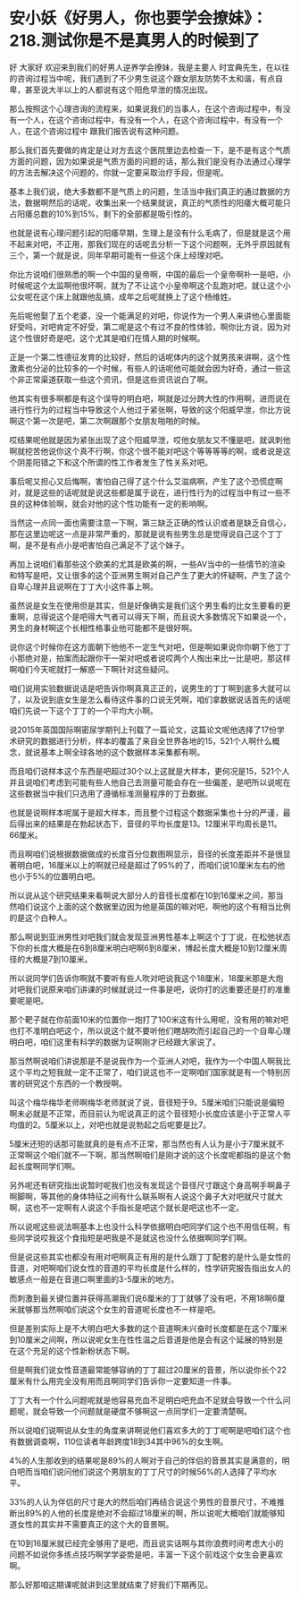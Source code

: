 # 安小妖《好男人，你也要学会撩妹》：218.测试你是不是真男人的时候到了

好 大家好 欢迎来到我们的好男人逆养学会撩妹，我是主要人 时宜典先生，在以往的咨询过程当中呢，我们遇到了不少男生说这个跟女朋友防势不太和谐，有点自卑，甚至说大半以上的人都说有这个阳危早泄的情况出现。

那么按照这个心理咨询的流程来，如果说我们的当事人，在这个咨询过程中，有没有一个人，在这个咨询过程中，有没有一个人，在这个咨询过程中，有没有一个人，在这个咨询过程中 跟我们报告说有这种问题。

那么我们首先要做的肯定是让对方去这个医院里边去检查一下，是不是有这个气质方面的问题，因为如果说是气质方面的问题的话，那么我们是没有办法通过心理学的方法去解决这个问题的，你就一定要采取治疗手段，但是呢。

基本上我们说，绝大多数都不是气质上的问题，生活当中我们真正的通过数据的方法，数据啊然后的话呢，收集出来一个结果就说，真正的气质性的阳痿大概可能只占阳痿总数的10%到15%，剩下的全部都是吸引性的。

也就是说有心理问题引起的阳痿早期，生理上是没有什么毛病了，但是就是这个用不起来对吧，不正用，那我们现在的话呢去分析一下这个问题啊，无外乎原因就有三个，第一个就是说，同年早期可能有一些这个床上经理对吧。

你比方说咱们很熟悉的啊一个中国的皇帝啊，中国的最后一个皇帝啊朴一是吧，小时候呢这个太监啊他很坏啊，就为了不让这个小皇帝啊这个乱跑对吧，就让这个小公女呢在这个床上就跟他乱搞，成年之后呢就换上了这个杨维姓。

先后呢他娶了五个老婆，没一个能满足的对吧，你说作为一个男人来讲他心里面能好受吗，对吧肯定不好受，第二呢是这个有过不良的性体验，啊你比方说，因为对这个性很好奇是吧，这个尤其是咱们在情人期的时候啊。

正是一个第二性德征发育的比较好，然后的话呢体内的这个就男孩来讲啊，这个性激素也分泌的比较多的一个时候，有些人的话呢他可能就会因为好奇，通过一些这个非正常渠道获取一些这个资讯，但是这些资讯说白了啊。

他其实有很多啊都是有这个误导的明白吧，啊就是过分跨大性的作用啊，进而说在进行性行为的过程当中导致这个人他过于紧张啊，导致的这个阳威早泄，你比方说啊这个第一次是吧，第二次啊跟那个女朋友啪啪的时候。

哎结果呢他就是因为紧张出现了这个阳威早泄，哎他女朋友又不懂是吧，就讽刺他啊就挖苦他说你这个真不行啊，你这个很不能对吧这个等等等等的啊，或者说是这个阴差阳错之下和这个所谓的性工作者发生了性关系对吧。

事后呢又担心又后悔啊，害怕自己得了这个什么艾滋病啊，产生了这个恐慌症啊对，就是这些的话呢就是说这些都是属于说在，进行性行为的过程当中有过一些不良的这种体验啊，就会对他的这个性功能有一定的影响啊。

当然这一点同一面也需要注意一下啊，第三缺乏正确的性认识或者是缺乏自信心，那在这里边呢这一点是非常严重的，那就是说有些男生总是觉得说自己这个丁丁啊，是不是有点小是吧害怕自己满足不了这个妹子。

再加上说咱们看那些这个欧美的尤其是欧美的啊，一些AV当中的一些情节的渲染和特写是吧，又让很多的这个亚洲男生啊对自己产生了更大的怀疑啊，产生了这个自卑心理并且说啊在丁丁大小这件事上啊。

虽然说是女生在使用但是其实，但是好像确实是我们这个男生看的比女生要看的更重啊，总得说这个是吧得大气者可以得天下啊，而且说大多数情况下如果说一个，男生的身材啊这个长相性格事业他可能都不是很好啊。

说你这个时候你在这方面朝下他他不一定生气对吧，但是啊如果说你你朝下他丁丁小那绝对是，拍案而起跟你干一架对吧或者说哎两个人掏出来比一比是吧，那这样啊咱们今天呢就打一解惑一下啊针对这些疑问。

咱们说用实验数据说话是吧告诉你啊真真正正的，说男生的丁丁啊到底多大就可以了，以及说到底女生是怎么看待这件事的口说无凭啊，咱们拿数据说话首先的话呢咱们先说一下这个丁丁的一个平均大小啊。

说2015年英国国际啊密尿学期刊上刊载了一篇论文，这篇论文呢他选择了17份学术研究的数据进行分析，样本的覆盖了来自全世界各地的15，521个人啊什么概念，就说基本上啊全球各地的这个数据样本采集都有啊。

而且咱们说样本这个东西是吧超过30个以上这就是大样本，更何况是15，521个人并且说咱们考虑到可能有些人他自己去测量可能会存在一些偏差，是吧所以说呢在这些数据当中我们只选用了遵循标准测量程序的丁丑数据。

也就是说啊样本呢属于是超大样本，而且整个过程这个数据采集也十分的严谨，最后得出来的结果是在勃起状态下，音径的平均长度是13。12厘米平均周长是11。66厘米。

而且啊咱们说根据数据做成的长度百分位数图啊显示，音径的长度差距并不是很显著明白吧，16厘米以上的啊就已经是超过了95%的了，而咱们说10厘米左右的他也小于5%的位置明白吧。

所以说从这个研究结果来看啊说大部分人的音径长度都在10到16厘米之间，那当然咱们说这个上面的这个数据里边因为他是英国的嘛对吧，啊他的这个有相当比例的是这个白种人。

那么啊说到亚洲男性对吧我们就会发现亚洲男性基本上啊这个丁丁说，在松弛状态下你的长度大概是在6到8厘米明白吧啊6到8厘米，博起长度大概是10到12厘米周径的大概是7到10厘米。

所以说同学们告诉你啊就不要听有些人吹对吧说我这个18厘米，18厘米那是大炮对吧我们说原来咱们讲课的时候就说过一件事是吧，说你打的远重要还是打的准重要呢是吧。

那个靶子就在你前面10米的位置你一炮打了100米这有什么用呢，没有用的嘛对吧也打不准明白吧这个，所以说这个就不要听他们瞎胡吹而引起自己的一个自卑心理明白吧，咱们这里有科学的数据为证啊刚才已经跟大家说了。

那当然啊说咱们讲说那是不是说我作为一个亚洲人对吧，我作为一个中国人啊我比这个平均之短我就一定不正常了，咱们说这也不一定啊咱们国家就是有一个特别厉害的研究这个东西的一个教授啊。

叫这个梅华梅华老师啊梅华老师就说了说，音径短于9。5厘米咱们只能说是偏短啊未必就是不正常，而目前认为呢说真正的这个音径短小长度应该是小于正常人平均值的2。5厘米以上，对吧也就是说勃起之后呢要是比7。

5厘米还短的话那可能就真的是有点不正常，那当然也有人认为是小于7厘米就不正常啊这个咱们就不一下啊，那当然啊咱们是刚才说的这个长度呢都指的是这个勃起长度啊同学们啊。

另外呢还有研究指出说暂时呢我们也没有发现这个音径尺寸跟这个身高啊手啊鼻子啊脚啊，等其他的身体特征之间有什么联系啊有人说这个鼻子大对吧就尺寸就大啊，这也不一定啊有人说这个手指长是吧这个就长是吧这也不一定。

所以说呢这些说法啊基本上也没什么科学依据明白吧同学们这个也不用信任啊，有些同学说哎我这个食指短是吧我是不是就这也没什么依据啊同学们啊。

但是说这些其实也都没有用对吧啊真正有用的是什么跟丁丁配套的是什么是女性的音道，对吧啊咱们说女性的音道的平均长度是什么样的，性学研究报告指出女人的敏感点一般是在音道口啊里面的3-5厘米的地方。

而刺激到最关键位置并获得高潮我们说6厘米的丁丁就够了没有吧，不用18啊6厘米就够那当然啊咱们说这个女生的音道呢长度也不一样是吧。

但是差别实际上是不大明白吧大多数的这个音道啊未兴奋时长度都是在这个7厘米到10厘米之间啊，所以说呢女生在性性温之后音道是他是会有这个延展的特别是在这个充足的这个性新粉状态下啊。

但是啊我们说女性音道最常能够容纳的丁丁超过20厘米的音景，所以说你长个22厘米有什么用完全没有用而且啊同学们告诉你一定要知道一件事。

丁丁大有一个什么问题呢就是他容易充血不足明白吧充血不足就会导致一个什么问题呢，就会导致一个问题就是硬度不够啊这一点同学们一定要清楚啊。

所以说咱们说啊说从女生的角度来讲啊说他们喜欢多大的丁丁呢啊是吧咱们这个也有数据调查啊，110位读者年龄跨度18到34其中96%的女生啊。

4%的人生那收到的结果呢是89%的人啊对于自己的伴侣的音景其实是满意的，明白吧而当咱们说问他们说这个男朋友的丁丁尺寸的时候56%的人选择了平均水平。

33%的人认为伴侣的尺寸是大的然后咱们再结合说这个男性的音景尺寸，不难推断出89%的人他的长度是绝对不会超过18厘米的啊，所以说呢大概咱们就能够知道女性的其实并不需要真正的这个大的音景啊。

在10到16厘米就已经完全够用了是吧，而且说实话啊与其你浪费时间考虑大小的问题不如说你多练点技巧啊学学姿势是吧，丰富一下这个前戏这个女生会更喜欢啊。

那么好那咱这期课呢就讲到这里就结束了好我们下期再见。